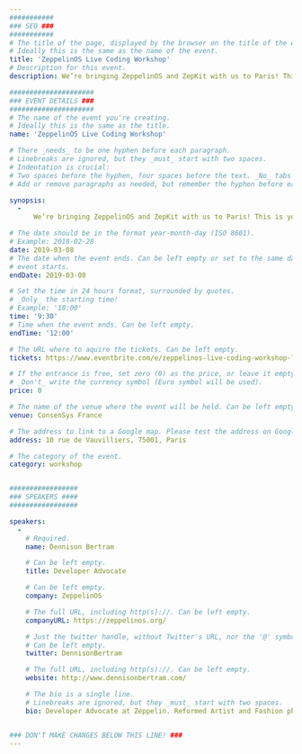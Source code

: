 ```yaml
---
###########
### SEO ###
###########
# The title of the page, displayed by the browser on the title of the window.
# Ideally this is the same as the name of the event.
title: 'ZeppelinOS Live Coding Workshop'
# Description for this event. 
description: We’re bringing ZeppelinOS and ZepKit with us to Paris! This is your opportunity to join us to learn about upgradeable smart contracts, shareable on-chain code with EVM packages, transparent proxies and our newest offering; ZepKit, an all-in-one development tool that comes bundled with ZeppelinOS, OpenZeppelin as an EVM package, Infura for easy deployments, Truffle for compiling and testing, and a ready-to-go React app with Rimble components.

#####################
### EVENT DETAILS ###
#####################
# The name of the event you're creating.
# Ideally this is the same as the title.
name: 'ZeppelinOS Live Coding Workshop'

# There _needs_ to be one hyphen before each paragraph.
# Linebreaks are ignored, but they _must_ start with two spaces.
# Indentation is crucial:
# Two spaces before the hyphen, four spaces before the text. _No_ tabs allowed.
# Add or remove paragraphs as needed, but remember the hyphen before each entry.

synopsis:
  - 
      We’re bringing ZeppelinOS and ZepKit with us to Paris! This is your opportunity to join us to learn about upgradeable smart contracts, shareable on-chain code with EVM packages, transparent proxies and our newest offering; ZepKit, an all-in-one development tool that comes bundled with ZeppelinOS, OpenZeppelin as an EVM package, Infura for easy deployments, Truffle for compiling and testing, and a ready-to-go React app with Rimble components.

# The date should be in the format year-month-day (ISO 8601).
# Example: 2018-02-28
date: 2019-03-08
# The date when the event ends. Can be left empty or set to the same day the
# event starts.
endDate: 2019-03-08

# Set the time in 24 hours format, surrounded by quotes.
# _Only_ the starting time!
# Example: '18:00'
time: '9:30'
# Time when the event ends. Can be left empty.
endTime: '12:00'

# The URL where to aquire the tickets. Can be left empty.
tickets: https://www.eventbrite.com/e/zeppelinos-live-coding-workshop-learn-zepkit-upgradability-evm-packages-and-transparent-proxies-tickets-57537635617

# If the entrance is free, set zero (0) as the price, or leave it empty.
# _Don't_ write the currency symbol (Euro symbol will be used).
price: 0

# The name of the venue where the event will be held. Can be left empty.
venue: ConsenSys France

# The address to link to a Google map. Please test the address on Google Maps.
address: 10 rue de Vauvilliers, 75001, Paris

# The category of the event. 
category: workshop


#################
### SPEAKERS ####
#################

speakers:
  -
    # Required.
    name: Dennison Bertram

    # Can be left empty.
    title: Developer Advocate

    # Can be left empty.
    company: ZeppelinOS

    # The full URL, including http(s)://. Can be left empty.
    companyURL: https://zeppelinos.org/

    # Just the twitter handle, without Twitter's URL, nor the '@' symbol.
    # Can be left empty.
    twitter: DennisonBertram

    # The full URL, including http(s)://. Can be left empty.
    website: http://www.dennisonbertram.com/

    # The bio is a single line.
    # Linebreaks are ignored, but they _must_ start with two spaces.
    bio: Developer Advocate at Zeppelin. Reformed Artist and Fashion photographer. Early Bitcoin entrepreneur and founder of http://buybtc.cz.


### DON'T MAKE CHANGES BELOW THIS LINE! ###
---
```

<!-- ### DON'T MAKE CHANGES BELOW THIS LINE! ### -->

<Event-Content/>
